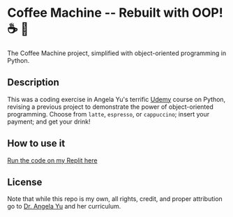 # Coffee Machine -- Rebuilt with OOP! ☕ 🔧
The Coffee Machine project, simplified with object-oriented programming in Python.

## Description
This was a coding exercise in Angela Yu's terrific [Udemy](https://www.udemy.com/course/100-days-of-code/) course on Python, revising a previous project to demonstrate the power of object-oriented programming. Choose from `latte`, `espresso`, or `cappuccino`; insert your payment; and get your drink!

## How to use it
[Run the code on my Replit here](https://replit.com/@Clifton893/OOP-Coffee-Machine#main.py)

## License
Note that while this repo is my own, all rights, credit, and proper attribution go to [Dr. Angela Yu](https://www.udemy.com/user/4b4368a3-b5c8-4529-aa65-2056ec31f37e/) and her curriculum.
